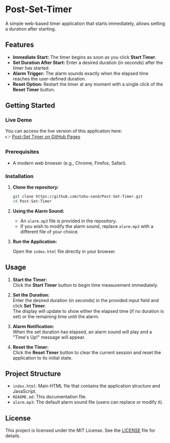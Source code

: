 # Post-Set-Timer
A simple web-based timer application that starts immediately, allows setting a duration after starting.

## Features

- **Immediate Start:** The timer begins as soon as you click **Start Timer**.
- **Set Duration After Start:** Enter a desired duration (in seconds) after the timer has started.
- **Alarm Trigger:** The alarm sounds exactly when the elapsed time reaches the user-defined duration.
- **Reset Option:** Restart the timer at any moment with a single click of the **Reset Timer** button.

## Getting Started

### Live Demo

You can access the live version of this application here:  
👉 [Post-Set Timer on GitHub Pages](https://tohu-sand.github.io/Post-Set-Timer/)

### Prerequisites

- A modern web browser (e.g., Chrome, Firefox, Safari).

### Installation

1. **Clone the repository:**

   ```bash
   git clone https://github.com/tohu-sand/Post-Set-Timer.git
   cd Post-Set-Timer
   ```

2. **Using the Alarm Sound:**

   - An `alarm.mp3` file is provided in the repository.
   - If you wish to modify the alarm sound, replace `alarm.mp3` with a different file of your choice.

3. **Run the Application:**

   Open the `index.html` file directly in your browser.

## Usage

1. **Start the Timer:**  
   Click the **Start Timer** button to begin time measurement immediately.

2. **Set the Duration:**  
   Enter the desired duration (in seconds) in the provided input field and click **Set Timer**.  
   The display will update to show either the elapsed time (if no duration is set) or the remaining time until the alarm.

3. **Alarm Notification:**  
   When the set duration has elapsed, an alarm sound will play and a "Time's Up!" message will appear.

4. **Reset the Timer:**  
   Click the **Reset Timer** button to clear the current session and reset the application to its initial state.

## Project Structure

- `index.html`: Main HTML file that contains the application structure and JavaScript.
- `README.md`: This documentation file.
- `alarm.mp3`: The default alarm sound file (users can replace or modify it).

## License

This project is licensed under the MIT License. See the [LICENSE](LICENSE) file for details.
